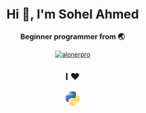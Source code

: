 <h1 align="center">Hi 👋, I'm Sohel Ahmed</h1>
<h3 align="center">Beginner programmer from 🌏</h3>

<p align="center"> <a href="https://twitter.com/alonerpro" target="blank"><img src="https://img.shields.io/twitter/follow/alonerpro?logo=twitter&style=for-the-badge" alt="alonerpro" /></a> </p>

<h2 align="center">  I ❤️ </h2>
<p align="center"><a href="https://www.python.org" target="_blank"> <img src="https://raw.githubusercontent.com/devicons/devicon/master/icons/python/python-original.svg" alt="python" width="40" height="40"/> </a> </p>
